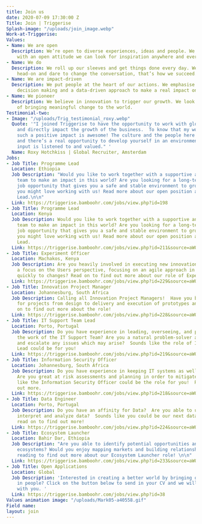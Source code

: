 ```yaml
---
title: Join us
date: 2020-07-09 17:30:00 Z
Title: Join | Triggerise
Splash-image: "/uploads/join_image.webp"
Work-at-Triggerise: 
Values:
- Name: We are open
  Description: We’re open to diverse experiences, ideas and people. We believe that
    with an open attitude we can look for inspiration anywhere and everywhere.
- Name: We do
  Description: We roll up our sleeves and get things done every day. We tackle challenges
    head-on and dare to change the conversation, that’s how we succeed.
- Name: We are impact-driven
  Description: We put people at the heart of our actions. We emphasise evidence-based
    decision making and a data-driven approach to make a real impact on the ground.
- Name: We pioneer
  Description: We believe in innovation to trigger our growth. We look for new possibilities
    of bringing meaningful change to the world.
Testimonial-two:
- Image: "/uploads/Trig_testimonial_roxy.webp"
  Quote: '"I joined Triggerise to have the opportunity to work with global colleagues,
    and directly impact the growth of the business.  To know that my work is creating
    such a positive impact is awesome! The culture and the people here are great,
    and there’s a real opportunity to develop yourself in an environment where your
    input is listened to and valued." '
  Name: Roxy Hotchkiss | Global Recruiter, Amsterdam
Jobs:
- Job Title: Programme Lead
  Location: Ethiopia
  Job Description: "Would you like to work together with a supportive and young-spirited
    team to make an impact in this world? Are you looking for a long-term secured
    job opportunity that gives you a safe and stable environment to grow in? Then
    you might love working with us! Read more about our open position as Programme
    Lead.\n\n"
  Link: https://triggerise.bamboohr.com/jobs/view.php?id=198
- Job Title: Programme Lead
  Location: Kenya
  Job Description: Would you like to work together with a supportive and young-spirited
    team to make an impact in this world? Are you looking for a long-term secured
    job opportunity that gives you a safe and stable environment to grow in? Then
    you might love working with us! Read more about our open position as Programme
    Lead.
  Link: https://triggerise.bamboohr.com/jobs/view.php?id=211&source=aWQ9MjM%3D
- Job Title: Experiment Officer
  Location: Machakos, Kenya
  Job Description: Are you heavily involved in executing new innovation projects with
    a focus on the Users perspective, focusing on an agile approach in order to react
    quickly to changes? Read on to find out more about our role of Experiment Officer.
  Link: https://triggerise.bamboohr.com/jobs/view.php?id=229&source=aWQ9MjM%3D
- Job Title: Innovation Project Manager
  Location: Johannesburg, South Africa
  Job Description: Calling all Innovation Project Managers!  Have you been responsible
    for projects from design to delivery and execution of prototypes and beyond? Read
    on to find out more about the role!
  Link: https://triggerise.bamboohr.com/jobs/view.php?id=228&source=aWQ9MTQ%3D
- Job Title: IT Support Team Lead
  Location: Porto, Portugal
  Job Description: Do you have experience in leading, overseeing, and prioritising
    the work of the IT Support Team? Are you a natural problem-solver abled to troubleshoot
    and escalate any issues which may arise?  Sounds like the role of IT Support Team
    Lead could be for you!
  Link: https://triggerise.bamboohr.com/jobs/view.php?id=219&source=aWQ9MjM%3D
- Job Title: Information Security Officer
  Location: Johannesburg, South Africa
  Job Description: Do you have experience in keeping IT systems as well as Data Security?
    Are you great at risk assessments and planning in order to mitigate risks?  Sounds
    like the Information Security Officer could be the role for you!  Read on to find
    out more.
  Link: https://triggerise.bamboohr.com/jobs/view.php?id=218&source=aWQ9MjM%3D
- Job Title: Data Engineer
  Location: Porto, Portugal
  Job Description: Do you have an affinity for Data?  Are you able to use tools to
    interpret and analyze data?  Sounds like you could be our next data engineer,
    read on to find out more!
  Link: https://triggerise.bamboohr.com/jobs/view.php?id=224&source=aWQ9MjM%3D
- Job Title: Ecosystem Launcher
  Location: Bahir Dar, Ethiopia
  Job Description: "Are you able to identify potential opportunities and set up new
    ecosystems? Would you enjoy mapping markets and building relationships? Continue
    reading to find out more about our Ecosystem Launcher role! \n\n"
  Link: https://triggerise.bamboohr.com/jobs/view.php?id=233&source=aWQ9MjM%3D
- Job Title: Open Applications
  Location: Global
  Job Description: 'Interested in creating a better world by bringing out the best
    in people? Click on the button below to send in your CV and we will get in touch
    with you. '
  Link: https://triggerise.bamboohr.com/jobs/view.php?id=38
Values animation image: "/uploads/Mark05-a40558.gif"
Field name: 
layout: join
---
```


